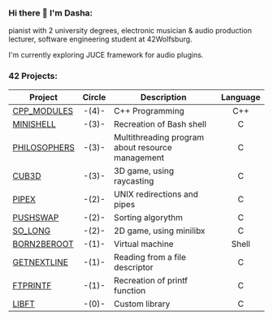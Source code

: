 ### Hi there 👋 I'm Dasha: 
pianist with 2 university degrees,
electronic musician & audio production lecturer, software engineering student at
42Wolfsburg.

I'm currently exploring JUCE framework for audio plugins.


### 42 Projects:

| Project| Circle  | Description     | Language |
|--------|:-------:|-----------------|:--------:|
|[CPP_MODULES](https://github.com/dashadsh/cpp)|-(4)-|C++ Programming|C++|
|[MINISHELL](https://github.com/dashadsh/minishell)|-(3)-|Recreation of Bash shell|C|
|[PHILOSOPHERS](https://github.com/dashadsh/philo)|-(3)-|Multithreading program about resource management|C|
|[CUB3D](https://github.com/dashadsh/cub3d)|-(3)-|3D game, using raycasting|C|
|[PIPEX](https://github.com//dashadsh/pipex)|-(2)-|UNIX redirections and pipes|C|
|[PUSHSWAP](https://github.comdashadsh/push_swap)|-(2)-|Sorting algorythm|C|
|[SO_LONG](https://github.com/dashadsh/so_long)|-(2)-|2D game, using minilibx|C|
|[BORN2BEROOT](https://github.com/dashadsh/born2beroot)|-(1)-|Virtual machine|Shell|
|[GETNEXTLINE](https://github.com/dashadsh/get_next_line)|-(1)-|Reading from a file descriptor|C|
|[FTPRINTF](https://github.com/dashadsh/ft_printf)|-(1)-|Recreation of printf function|C|
|[LIBFT](https://github.com/dashadsh/libft_extended)|-(0)-|Custom library|C|

<!--
**dashadsh/dashadsh** is a ✨ _special_ ✨ repository because its `README.md` (this file) appears on your GitHub profile.

Here are some ideas to get you started:

- 🔭 I’m currently working on ...
- 🌱 I’m currently learning ...
- 👯 I’m looking to collaborate on ...
- 🤔 I’m looking for help with ...
- 💬 Ask me about ...
- 📫 How to reach me: ...
- 😄 Pronouns: ...
- ⚡ Fun fact: ...
-->
